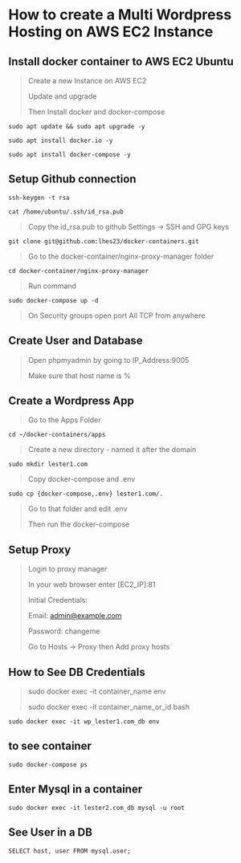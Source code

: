 # How to create a Multi Wordpress Hosting on AWS EC2 Instance

## Install docker container to AWS EC2 Ubuntu

> Create a new Instance on AWS EC2
>
> Update and upgrade
>
> Then Install docker and docker-compose

`sudo apt update && sudo apt upgrade -y`

`sudo apt install docker.io -y`

`sudo apt install docker-compose -y`

## Setup Github connection

`ssh-keygen -t rsa`

`cat /home/ubuntu/.ssh/id_rsa.pub`

> Copy the id_rsa.pub to github Settings -> SSH and GPG keys

`git clone git@github.com:lhes23/docker-containers.git`

> Go to the docker-container/nginx-proxy-manager folder

`cd docker-container/nginx-proxy-manager`

> Run command

`sudo docker-compose up -d`

> On Security groups open port All TCP from anywhere

## Create User and Database

> Open phpmyadmin by going to IP_Address:9005
>
> Make sure that host name is %
> 

## Create a Wordpress App

> Go to the Apps Folder

`cd ~/docker-containers/apps`

> Create a new directory - named it after the domain

`sudo mkdir lester1.com`

> Copy docker-compose and .env

`sudo cp {docker-compose,.env} lester1.com/.`

> Go to that folder and edit .env
>
> Then run the docker-compose



## Setup Proxy

> Login to proxy manager
> 
> In your web browser enter [EC2_IP]:81
>
> Initial Credentials:
> 
> Email: admin@example.com
>
> Password: changeme
>
> Go to Hosts -> Proxy then Add proxy hosts


## How to See DB Credentials

> sudo docker exec -it container_name env
>
> sudo docker exec -it container_name_or_id bash

`sudo docker exec -it wp_lester1.com_db env`

## to see container

`sudo docker-compose ps`

## Enter Mysql in a container

`sudo docker exec -it lester2.com_db mysql -u root`

## See User in a DB

`SELECT host, user FROM mysql.user;`

